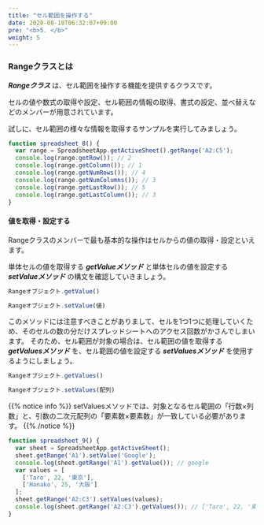 ```yaml
---
title: "セル範囲を操作する"
date: 2020-08-18T06:32:07+09:00
pre: "<b>5. </b>"
weight: 5
---
```

### Rangeクラスとは
***Rangeクラス*** は、セル範囲を操作する機能を提供するクラスです。

セルの値や数式の取得や設定、セル範囲の情報の取得、書式の設定、並べ替えなどのメンバーが用意されています。

試しに、セル範囲の様々な情報を取得するサンプルを実行してみましょう。

```js
function spreadsheet_8() {
  var range = SpreadsheetApp.getActiveSheet().getRange('A2:C5');
  console.log(range.getRow()); // 2
  console.log(range.getColumn()); // 1
  console.log(range.getNumRows()); // 4
  console.log(range.getNumColumns()); // 3
  console.log(range.getLastRow()); // 5
  console.log(range.getLastColumn()); // 3
}
```

#### 値を取得・設定する
Rangeクラスのメンバーで最も基本的な操作はセルからの値の取得・設定といえます。

単体セルの値を取得する ***getValueメソッド*** と単体セルの値を設定する ***setValueメソッド*** の構文を確認していきましょう。

```js
Rangeオブジェクト.getValue()
```
```js
Rangeオブジェクト.setValue(値)
```

このメソッドには注意すべきことがありまして、セルを1つ1つに処理していくため、そのセルの数の分だけスプレッドシートへのアクセス回数がかさんでしまいます。
そのため、セル範囲が対象の場合は、セル範囲の値を取得する ***getValuesメソッド*** を、セル範囲の値を設定する ***setValuesメソッド*** を使用するようにしましょう。

```js
Rangeオブジェクト.getValues()
```
```js
Rangeオブジェクト.setValues(配列)
```
{{% notice info %}}
setValuesメソッドでは、対象となるセル範囲の「行数×列数」と、引数の二次元配列の「要素数×要素数」が一致している必要があります。
{{% /notice %}}

```js
function spreadsheet_9() {
  var sheet = SpreadsheetApp.getActiveSheet();
  sheet.getRange('A1').setValue('Google');
  console.log(sheet.getRange('A1').getValue()); // google
  var values = [
    ['Taro', 22, '東京'],
    ['Hanako', 25, '大阪']
  ];
  sheet.getRange('A2:C3').setValues(values);
  console.log(sheet.getRange('A2:C3').getValues()); // ['Taro', 22, '東京'],['Hanako', 25, '大阪']
}
```
